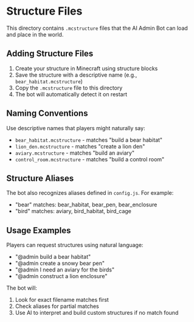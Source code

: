 # Structure Files

This directory contains `.mcstructure` files that the AI Admin Bot can load and place in the world.

## Adding Structure Files

1. Create your structure in Minecraft using structure blocks
2. Save the structure with a descriptive name (e.g., `bear_habitat.mcstructure`)
3. Copy the `.mcstructure` file to this directory
4. The bot will automatically detect it on restart

## Naming Conventions

Use descriptive names that players might naturally say:
- `bear_habitat.mcstructure` - matches "build a bear habitat"
- `lion_den.mcstructure` - matches "create a lion den"
- `aviary.mcstructure` - matches "build an aviary"
- `control_room.mcstructure` - matches "build a control room"

## Structure Aliases

The bot also recognizes aliases defined in `config.js`. For example:
- "bear" matches: bear_habitat, bear_pen, bear_enclosure
- "bird" matches: aviary, bird_habitat, bird_cage

## Usage Examples

Players can request structures using natural language:
- "@admin build a bear habitat"
- "@admin create a snowy bear pen"
- "@admin I need an aviary for the birds"
- "@admin construct a lion enclosure"

The bot will:
1. Look for exact filename matches first
2. Check aliases for partial matches
3. Use AI to interpret and build custom structures if no match found 
